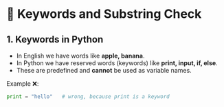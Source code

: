 # 📘 Keywords and Substring Check

## 1. Keywords in Python
- In English we have words like **apple, banana**.  
- In Python we have reserved words (keywords) like **print, input, if, else**.  
- These are predefined and **cannot** be used as variable names.

Example ❌:
```python
print = "hello"   # wrong, because print is a keyword

